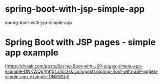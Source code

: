 # spring-boot-with-jsp-simple-app
spring-boot-with-jsp-simple-app

# Spring Boot with JSP pages - simple app example

[https://dirask.com/posts/Spring-Boot-with-JSP-pages-simple-app-example-DNKWQp](https://dirask.com/posts/Spring-Boot-with-JSP-pages-simple-app-example-DNKWQp)

